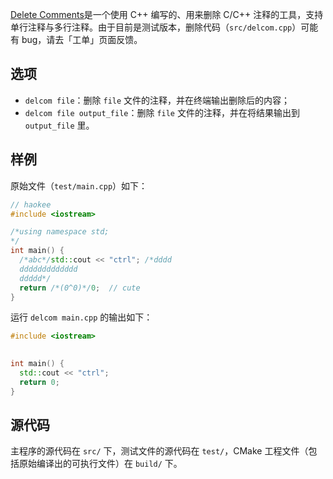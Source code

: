 [Delete Comments](https://git.rbtr.ee/haokee/DeleteComments)是一个使用 C++ 编写的、用来删除 C/C++ 注释的工具，支持单行注释与多行注释。由于目前是测试版本，删除代码（`src/delcom.cpp`）可能有 bug，请去「工单」页面反馈。
## 选项

- `delcom file`：删除 `file` 文件的注释，并在终端输出删除后的内容；
- `delcom file output_file`：删除 `file` 文件的注释，并在将结果输出到 `output_file` 里。

## 样例

原始文件（`test/main.cpp`）如下：

```cpp
// haokee
#include <iostream>

/*using namespace std;
*/
int main() {
  /*abc*/std::cout << "ctrl"; /*dddd
  ddddddddddddd
  ddddd*/
  return /*(0^0)*/0;  // cute
}
```

运行 `delcom main.cpp` 的输出如下：

```cpp
#include <iostream>
 

int main() {
  std::cout << "ctrl";
  return 0;
}
```

## 源代码

主程序的源代码在 `src/` 下，测试文件的源代码在 `test/`，CMake 工程文件（包括原始编译出的可执行文件）在 `build/` 下。